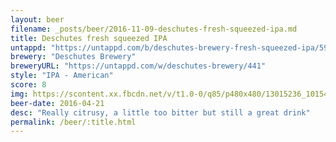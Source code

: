 ```yaml
---
layout: beer
filename: _posts/beer/2016-11-09-deschutes-fresh-squeezed-ipa.md
title: Deschutes fresh squeezed IPA
untappd: "https://untappd.com/b/deschutes-brewery-fresh-squeezed-ipa/59622"
brewery: "Deschutes Brewery"
breweryURL: "https://untappd.com/w/deschutes-brewery/441"
style: "IPA - American"
score: 8
img: https://scontent.xx.fbcdn.net/v/t1.0-0/q85/p480x480/13015236_10154072541183745_1805235121131069529_n.jpg?oh=160603d7dc15fd0daeaa491eec3de21f&oe=59196A74
beer-date: 2016-04-21
desc: "Really citrusy, a little too bitter but still a great drink"
permalink: /beer/:title.html
---
```

